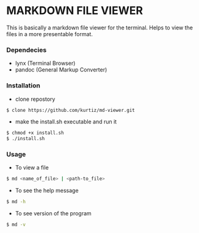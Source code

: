 # MARKDOWN FILE VIEWER

This is basically a markdown file viewer for the terminal. Helps to view the files in a more presentable format.

### Dependecies
- lynx (Terminal Browser)
- pandoc (General Markup Converter)

### Installation
- clone repostory
```bash
$ clone https://github.com/kurtiz/md-viewer.git
```

- make the install.sh executable and run it
```bash
$ chmod +x install.sh
$ ./install.sh
```


### Usage
- To view a file
```bash
$ md <name_of_file> | <path-to_file>
```
- To see the help message
```bash
$ md -h
```
- To see version of the program
```bash
$ md -v
```
